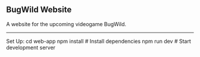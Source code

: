 ## BugWild Website

A website for the upcoming videogame BugWild. 

---

Set Up:
cd web-app
npm install                 # Install dependencies
npm run dev                 # Start development server
